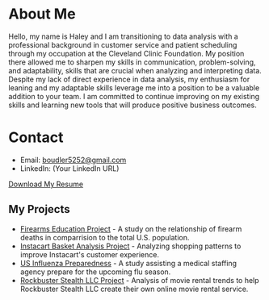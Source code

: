 # About Me
Hello, my name is Haley and I am transitioning to data analysis with a professional background in customer service and patient scheduling through my occupation at the Cleveland Clinic Foundation. My position there allowed me to sharpen my skills in communication, problem-solving, and adaptability, skills that are crucial when analyzing and interpreting data. Despite my lack of direct experience in data analysis, my enthusiasm for leaning and my adaptable skills leverage me into a position to be a valuable addition to your team. I am committed to continue improving on my existing skills and learning new tools that will produce positive business outcomes.

# Contact
- Email: boudler5252@gmail.com
- LinkedIn: (Your LinkedIn URL)

[Download My Resume](https://github.com/bluenorth52/HBustle/blob/main/Bustle,Haley%20Resume)

## My Projects
- [Firearms Education Project](https://github.com/bluenorth52/Firearm-Education-Project) - A study on the relationship of firearm deaths in comparrision to the total U.S. population.
- [Instacart Basket Analysis Project](https://github.com/bluenorth52/Instacart_Sales_Analysis) - Analyzing shopping patterns to improve Instacart's customer experience.
- [US Influenza Preparedness](https://github.com/bluenorth52/Influenza-Staffing-Project) - A study assisting a medical staffing agency prepare for the upcoming flu season.
- [Rockbuster Stealth LLC Project](https://github.com/bluenorth52/Rockbuster_Sales_SQL) - Analysis of movie rental trends to help Rockbuster Stealth LLC create their own online movie rental service.
